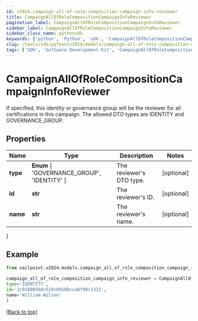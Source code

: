 ```yaml
---
id: v2024-campaign-all-of-role-composition-campaign-info-reviewer
title: CampaignAllOfRoleCompositionCampaignInfoReviewer
pagination_label: CampaignAllOfRoleCompositionCampaignInfoReviewer
sidebar_label: CampaignAllOfRoleCompositionCampaignInfoReviewer
sidebar_class_name: pythonsdk
keywords: ['python', 'Python', 'sdk', 'CampaignAllOfRoleCompositionCampaignInfoReviewer', 'V2024CampaignAllOfRoleCompositionCampaignInfoReviewer'] 
slug: /tools/sdk/python/v2024/models/campaign-all-of-role-composition-campaign-info-reviewer
tags: ['SDK', 'Software Development Kit', 'CampaignAllOfRoleCompositionCampaignInfoReviewer', 'V2024CampaignAllOfRoleCompositionCampaignInfoReviewer']
---
```


# CampaignAllOfRoleCompositionCampaignInfoReviewer

If specified, this identity or governance group will be the reviewer for all certifications in this campaign. The allowed DTO types are IDENTITY and GOVERNANCE_GROUP.

## Properties

Name | Type | Description | Notes
------------ | ------------- | ------------- | -------------
**type** |  **Enum** [  'GOVERNANCE_GROUP',    'IDENTITY' ] | The reviewer's DTO type. | [optional] 
**id** | **str** | The reviewer's ID. | [optional] 
**name** | **str** | The reviewer's name. | [optional] 
}

## Example

```python
from sailpoint.v2024.models.campaign_all_of_role_composition_campaign_info_reviewer import CampaignAllOfRoleCompositionCampaignInfoReviewer

campaign_all_of_role_composition_campaign_info_reviewer = CampaignAllOfRoleCompositionCampaignInfoReviewer(
type='IDENTITY',
id='2c91808568c529c60168cca6f90c1313',
name='William Wilson'
)

```
[[Back to top]](#) 

